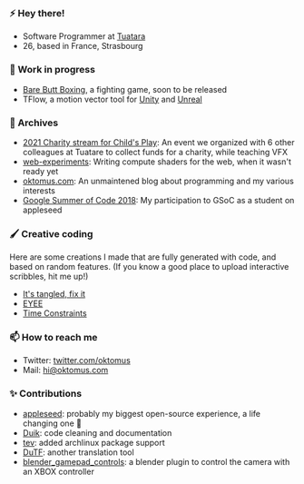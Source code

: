 ### ⚡ Hey there!

- Software Programmer at [Tuatara](https://tuataragames.com/)
- 26, based in France, Strasbourg

### 🌱 Work in progress

- [Bare Butt Boxing](https://store.steampowered.com/app/1186660/Bare_Butt_Boxing/), a fighting game, soon to be released  
- TFlow, a motion vector tool for [Unity](https://assetstore.unity.com/packages/tools/particles-effects/tflow-201971) and [Unreal](https://assetstore.unity.com/packages/tools/particles-effects/tflow-201971)

### 🔭 Archives

- [2021 Charity stream for Child's Play](https://github.com/Tuatara-VFX/charity-stream-2021): An event we organized with 6 other colleagues at Tuatare to collect funds for a charity, while teaching VFX
- [web-experiments](https://github.com/oktomus/web-experiments): Writing compute shaders for the web, when it wasn't ready yet
- [oktomus.com](https://oktomus.com/): An unmaintened blog about programming and my various interests
- [Google Summer of Code 2018](https://github.com/oktomus/gsoc-2018/blob/master/appleseed-final-report.md): My participation to GSoC as a student on appleseed

### 🖌️ Creative coding

Here are some creations I made that are fully generated with code, and based on random features. (If you know a good place to upload interactive scribbles, hit me up!)

- [It's tangled, fix it](https://objkt.com/explore/tokens/1?galleryId=9490)
- [EYEE](https://objkt.com/explore/tokens/1?galleryId=30513)
- [Time Constraints](https://objkt.com/asset/hicetnunc/529663)

### 📫 How to reach me

- Twitter: [twitter.com/oktomus](https://twitter.com/oktomus)
- Mail: [hi@oktomus.com](mailto:hi@oktomus.com)

### ✨ Contributions

- [appleseed](https://github.com/appleseedhq/appleseed/commits?author=oktomus): probably my biggest open-source experience, a life changing one 💙
- [Duik](https://github.com/RxLaboratory/Duik/commits?author=oktomus): code cleaning and documentation
- [tev](https://github.com/Tom94/tev/commits?author=oktomus): added archlinux package support
- [DuTF](https://github.com/RxLaboratory/DuTF/commits?author=oktomus): another translation tool
- [blender_gamepad_controls](https://github.com/oktomus/blender_gamepad_controls): a blender plugin to control the camera with an XBOX controller
<!--
**oktomus/oktomus** is a ✨ _special_ ✨ repository because its `README.md` (this file) appears on your GitHub profile.

Here are some ideas to get you started:

- 🔭 I’m currently working on ...
- 🌱 I’m currently learning ...
- 👯 I’m looking to collaborate on ...
- 🤔 I’m looking for help with ...
- 💬 Ask me about ...
- 📫 How to reach me: ...
- 😄 Pronouns: ...
- ⚡ Fun fact: ...
-->
